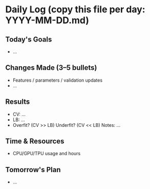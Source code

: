 # Daily Log (copy this file per day: YYYY-MM-DD.md)

## Today's Goals
- ...

## Changes Made (3–5 bullets)
- Features / parameters / validation updates
- ...

## Results
- CV: ...
- LB: ...
- Overfit? (CV >> LB) Underfit? (CV << LB) Notes: ...

## Time & Resources
- CPU/GPU/TPU usage and hours

## Tomorrow's Plan
- ...
